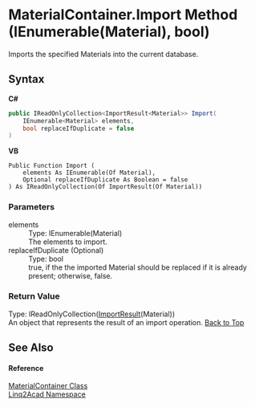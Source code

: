# MaterialContainer.Import Method (IEnumerable(Material), bool)
 

Imports the specified Materials into the current database.

## Syntax

**C#**<br />
``` C#
public IReadOnlyCollection<ImportResult<Material>> Import(
	IEnumerable<Material> elements,
	bool replaceIfDuplicate = false
)
```

**VB**<br />
``` VB
Public Function Import ( 
	elements As IEnumerable(Of Material),
	Optional replaceIfDuplicate As Boolean = false
) As IReadOnlyCollection(Of ImportResult(Of Material))
```


### Parameters
<dl><dt>elements</dt><dd>Type: IEnumerable(Material)<br />The elements to import.</dd><dt>replaceIfDuplicate (Optional)</dt><dd>Type: bool<br />true, if the the imported Material should be replaced if it is already present; otherwise, false.</dd></dl>

### Return Value
Type: IReadOnlyCollection(<a href="T_Linq2Acad_ImportResult_1.md#ImportResultT-Class">ImportResult</a>(Material))<br />An object that represents the result of an import operation.
<a href="#MaterialContainerImport-Method-IEnumerableMaterial-bool">Back to Top</a>

## See Also


#### Reference
<a href="T_Linq2Acad_MaterialContainer.md#MaterialContainer-Class">MaterialContainer Class</a><br /><a href="N_Linq2Acad.md#Linq2Acad-Namespace">Linq2Acad Namespace</a><br />
